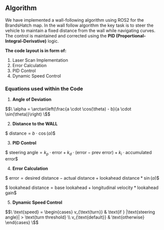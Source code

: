 ## Algorithm

We have implemented a wall-following algorithm using ROS2 for the BrandsHatch map. In the wall follow algorithm the key task is to steer the vehicle to maintain a fixed distance from the wall while navigating curves. The control is maintained and corrected using the **PID (Proportional-Integral-Derivative)** logic.

**The code layout is in form of:**

1. Laser Scan Implementation
2. Error Calculation
3. PID Control
4. Dynamic Speed Control

### Equations used within the Code

1. **Angle of Deviation** 

$$\
\alpha = \arctan\left(\frac{a \cdot \cos(\theta) - b}{a \cdot \sin(\theta)}\right)
\$$
 
2. **Distance to the WALL**

$$\
\text{distance} = b \cdot \cos(\alpha)
\$$

3. **PID Control**


$$\
\text{steering angle} = k_p \cdot \text{error} + k_d \cdot (\text{error} - \text{prev error}) + k_i \cdot \text{accumulated error}
\$$

4. **Error Calculation**

$$\
\text{error} = \text{desired distance} - \text{actual distance} + \text{lookahead distance} * \sin(\alpha)
\$$

$$\
 \text{lookahead distance} = \text{base lookahead} + \text{longitudinal velocity} * \text{lookahead gain}
\$$

5.  **Dynamic Speed Control**

$$\
\text{speed} =
\begin{cases} 
v_{\text{turn}} & \text{if } |\text{steering angle}| > \text{turn threshold} \\
v_{\text{default}} & \text{otherwise}
\end{cases}
\$$
